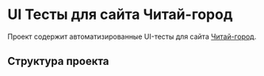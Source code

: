 # UI Тесты для сайта Читай-город

Проект содержит автоматизированные UI-тесты для сайта [Читай-город](https://www.chitai-gorod.ru/).

## Структура проекта
